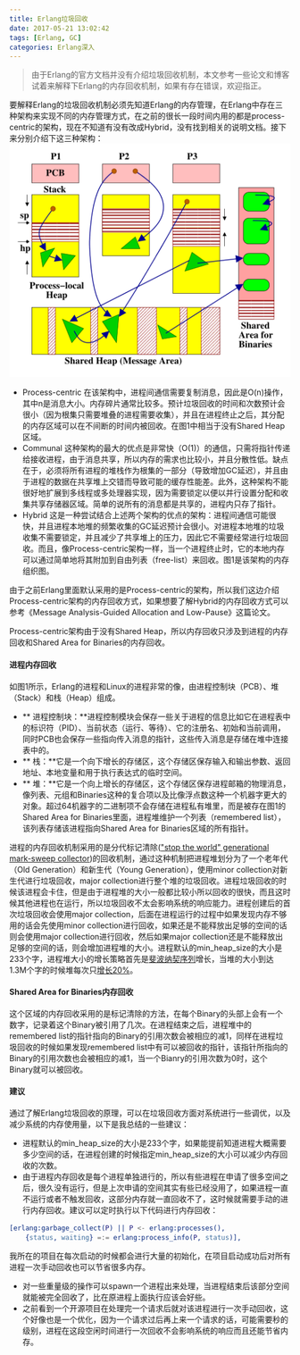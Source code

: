```yaml
---
title: Erlang垃圾回收
date: 2017-05-21 13:02:42
tags: [Erlang, GC]
categories: Erlang深入
---
```

> 由于Erlang的官方文档并没有介绍垃圾回收机制，本文参考一些论文和博客试着来解释下Erlang的内存回收机制，如果有存在错误，欢迎指正。

要解释Erlang的垃圾回收机制必须先知道Erlang的内存管理，在Erlang中存在三种架构来实现不同的内存管理方式，在之前的很长一段时间内用的都是process-centric的架构，现在不知道有没有改成Hybrid，没有找到相关的说明文档。接下来分别介绍下这三种架构：
![图1 Hybrid架构内存组织](/images/hybrid_architecture.png)
* Process-centric
在该架构中，进程间通信需要复制消息，因此是O(n)操作，其中n是消息大小。内存碎片通常比较多。预计垃圾回收的时间和次数预计会很小（因为根集只需要堆叠的进程需要收集），并且在进程终止之后，其分配的内存区域可以在不间断的时间内被回收。在图1中相当于没有Shared Heap区域。
* Communal
这种架构的最大的优点是非常快（O(1)）的通信，只需将指针传递给接收进程，由于消息共享，所以内存的需求也比较小，并且分散性低。缺点在于，必须将所有进程的堆栈作为根集的一部分（导致增加GC延迟），并且由于进程的数据在共享堆上交错而导致可能的缓存性能差。此外，这种架构不能很好地扩展到多线程或多处理器实现，因为需要锁定以便以并行设置分配和收集共享存储器区域。简单的说所有的消息都是共享的，进程内只存了指针。
* Hybrid
这是一种尝试结合上述两个架构的优点的架构：进程间通信可能很快，并且进程本地堆的频繁收集的GC延迟预计会很小。对进程本地堆的垃圾收集不需要锁定，并且减少了共享堆上的压力，因此它不需要经常进行垃圾回收。而且，像Process-centric架构一样，当一个进程终止时，它的本地内存可以通过简单地将其附加到自由列表（free-list）来回收。图1是该架构的内存组织图。

由于之前Erlang里面默认采用的是Process-centric的架构，所以我们这边介绍Process-centric架构的内存回收方式，如果想要了解Hybrid的内存回收方式可以参考《Message Analysis-Guided Allocation and Low-Pause》这篇论文。

Process-centric架构由于没有Shared Heap，所以内存回收只涉及到进程的内存回收和Shared Area for Binaries的内存回收。
#### 进程内存回收
如图1所示，Erlang的进程和Linux的进程非常的像，由进程控制块（PCB）、堆（Stack）和栈（Heap）组成。
* ** 进程控制块：**进程控制模块会保存一些关于进程的信息比如它在进程表中的标识符（PID）、当前状态（运行、等待）、它的注册名、初始和当前调用，同时PCB也会保存一些指向传入消息的指针，这些传入消息是存储在堆中连接表中的。
* ** 栈：**它是一个向下增长的存储区，这个存储区保存输入和输出参数、返回地址、本地变量和用于执行表达式的临时空间。
* ** 堆：**它是一个向上增长的存储区，这个存储区保存进程邮箱的物理消息，像列表、元组和Binaries这种的复合项以及比像浮点数这种一个机器字更大的对象。超过64机器字的二进制项不会存储在进程私有堆里，而是被存在图1的Shared Area for Binaries里面，进程堆维护一个列表（remembered list），该列表存储该进程指向Shared Area for Binaries区域的所有指针。

进程的内存回收机制采用的是分代标记清除(["stop the world" generational mark-sweep collector](http://erlang.org/faq/academic.html#idp33117520))的回收机制，通过这种机制把进程堆划分为了一个老年代（Old Generation）和新生代（Young Generation），使用minor collection对新生代进行垃圾回收，major collection进行整个堆的垃圾回收。进程垃圾回收的时候该进程会卡住，但是由于进程堆的大小一般都比较小所以回收的很快，而且这时候其他进程也在运行，所以垃圾回收不太会影响系统的响应能力。进程创建后的首次垃圾回收会使用major collection，后面在进程运行的过程中如果发现内存不够用的话会先使用minor collection进行回收，如果还是不能释放出足够的空间的话则会使用major collection进行回收，然后如果major collection还是不能释放出足够的空间的话，则会增加进程堆的大小。进程默认的min_heap_size的大小是233个字，进程堆大小的增长策略首先是[斐波纳契序列](https://github.com/erlang/otp/blob/OTP-18.0/erts/emulator/beam/erl_gc.c#L199-L208)增长，当堆的大小到达1.3M个字的时候堆每次只[增长20%](https://github.com/erlang/otp/blob/OTP-18.0/erts/emulator/beam/erl_gc.c#L215-L227)。
#### Shared Area for Binaries内存回收
这个区域的内存回收采用的是标记清除的方法，在每个Binary的头部上会有一个数字，记录着这个Binary被引用了几次。在进程结束之后，进程堆中的remembered list的指针指向的Binary的引用次数会被相应的减1，同样在进程垃圾回收的时候如果发现remembered list中有可以被回收的指针，该指针所指向的Binary的引用次数也会被相应的减1，当一个Bianry的引用次数为0时，这个Binary就可以被回收。
#### 建议
通过了解Erlang垃圾回收的原理，可以在垃圾回收方面对系统进行一些调优，以及减少系统的内存使用量，以下是我总结的一些建议：
* 进程默认的min_heap_size的大小是233个字，如果能提前知道进程大概需要多少空间的话，在进程创建的时候指定min_heap_size的大小可以减少内存回收的次数。
* 由于进程内存回收是每个进程单独进行的，所以有些进程在申请了很多空间之后，很久没有运行，但是上次申请的空间其实有些已经没用了，如果进程一直不运行或者不触发回收，这部分内存就一直回收不了，这时候就需要手动的进行内存回收。建议可以定时执行以下代码进行内存回收：
``` erlang
[erlang:garbage_collect(P) || P <- erlang:processes(),
    {status, waiting} =:= erlang:process_info(P, status)],
```
  我所在的项目在每次启动的时候都会进行大量的初始化，在项目启动成功后对所有进程一次手动回收也可以节省很多内存。
* 对一些重量级的操作可以spawn一个进程出来处理，当进程结束后该部分空间就能被完全回收了，比在原进程上面执行应该会好些。
* 之前看到一个开源项目在处理完一个请求后就对该进程进行一次手动回收，这个好像也是一个优化，因为一个请求过后再上来一个请求的话，可能需要秒的级别，进程在这段空闲时间进行一次回收不会影响系统的响应而且还能节省内存。